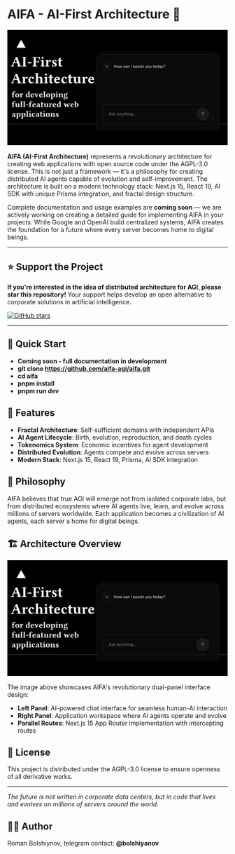 # AIFA - AI-First Architecture 🚀

![AIFA Architecture](<app/@left/(_public)/(_CHAT)/(chat)/(_routing)/opengraph-image.png>)

**AIFA (AI-First Architecture)** represents a revolutionary architecture for creating web applications with open source code under the AGPL-3.0 license. This is not just a framework — it's a philosophy for creating distributed AI agents capable of evolution and self-improvement. The architecture is built on a modern technology stack: Next.js 15, React 19, AI SDK with unique Prisma integration, and fractal design structure.

Complete documentation and usage examples are **coming soon** — we are actively working on creating a detailed guide for implementing AIFA in your projects. While Google and OpenAI build centralized systems, AIFA creates the foundation for a future where every server becomes home to digital beings.

---

## ⭐ Support the Project

**If you're interested in the idea of distributed architecture for AGI, please star this repository!** Your support helps develop an open alternative to corporate solutions in artificial intelligence.

[![GitHub stars](https://img.shields.io/github/stars/aifa-agi/aifa?style=social)](https://github.com/aifa-agi/aifa/stargazers)

---

## 🔧 Quick Start

- **Coming soon - full documentation in development**
- **git clone https://github.com/aifa-agi/aifa.git**
- **cd aifa**
- **pnpm install**
- **pnpm run dev**

## 🚀 Features

- **Fractal Architecture**: Self-sufficient domains with independent APIs
- **AI Agent Lifecycle**: Birth, evolution, reproduction, and death cycles
- **Tokenomics System**: Economic incentives for agent development
- **Distributed Evolution**: Agents compete and evolve across servers
- **Modern Stack**: Next.js 15, React 19, Prisma, AI SDK integration

## 🌟 Philosophy

AIFA believes that true AGI will emerge not from isolated corporate labs, but from distributed ecosystems where AI agents live, learn, and evolve across millions of servers worldwide. Each application becomes a civilization of AI agents, each server a home for digital beings.

## 🏗️ Architecture Overview

![AIFA Chat Interface](<app/@left/(_public)/(_CHAT)/(chat)/(_routing)/opengraph-image.png>)

The image above showcases AIFA's revolutionary dual-panel interface design:

- **Left Panel**: AI-powered chat interface for seamless human-AI interaction
- **Right Panel**: Application workspace where AI agents operate and evolve
- **Parallel Routes**: Next.js 15 App Router implementation with intercepting routes

## 📄 License

This project is distributed under the AGPL-3.0 license to ensure openness of all derivative works.

---

_The future is not written in corporate data centers, but in code that lives and evolves on millions of servers around the world._

## 🏋️‍♀️ Author

Roman Bolshiynov,
telegram contact: **@bolshiyanov**
